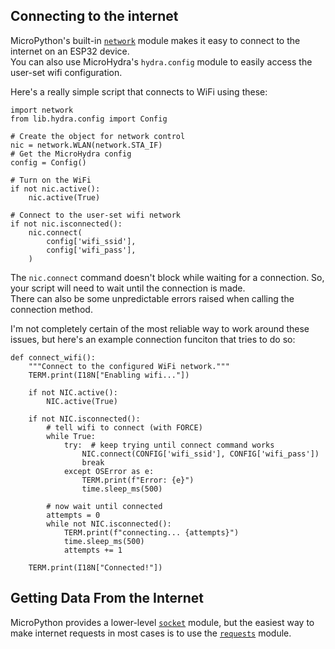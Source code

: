 ## Connecting to the internet

MicroPython's built-in [`network`](https://docs.micropython.org/en/latest/library/network.WLAN.html#network.WLAN) module makes it easy to connect to the internet on an ESP32 device.  
You can also use MicroHydra's `hydra.config` module to easily access the user-set wifi configuration.

Here's a really simple script that connects to WiFi using these:

```Py
import network
from lib.hydra.config import Config

# Create the object for network control
nic = network.WLAN(network.STA_IF)
# Get the MicroHydra config
config = Config()

# Turn on the WiFi
if not nic.active():
    nic.active(True)

# Connect to the user-set wifi network
if not nic.isconnected():
    nic.connect(
        config['wifi_ssid'],
        config['wifi_pass'],
    )
```

The `nic.connect` command doesn't block while waiting for a connection. So, your script will need to wait until the connection is made.  
There can also be some unpredictable errors raised when calling the connection method.

I'm not completely certain of the most reliable way to work around these issues, but here's an example connection funciton that tries to do so:  
```Py
def connect_wifi():
    """Connect to the configured WiFi network."""
    TERM.print(I18N["Enabling wifi..."])

    if not NIC.active():
        NIC.active(True)

    if not NIC.isconnected():
        # tell wifi to connect (with FORCE)
        while True:
            try:  # keep trying until connect command works
                NIC.connect(CONFIG['wifi_ssid'], CONFIG['wifi_pass'])
                break
            except OSError as e:
                TERM.print(f"Error: {e}")
                time.sleep_ms(500)

        # now wait until connected
        attempts = 0
        while not NIC.isconnected():
            TERM.print(f"connecting... {attempts}")
            time.sleep_ms(500)
            attempts += 1

    TERM.print(I18N["Connected!"])
```



## Getting Data From the Internet

MicroPython provides a lower-level [`socket`](https://docs.micropython.org/en/latest/library/socket.html#module-socket) module, but the easiest way to make internet requests in most cases is to use the [`requests`](https://github.com/micropython/micropython-lib/tree/e4cf09527bce7569f5db742cf6ae9db68d50c6a9/python-ecosys/requests) module.



